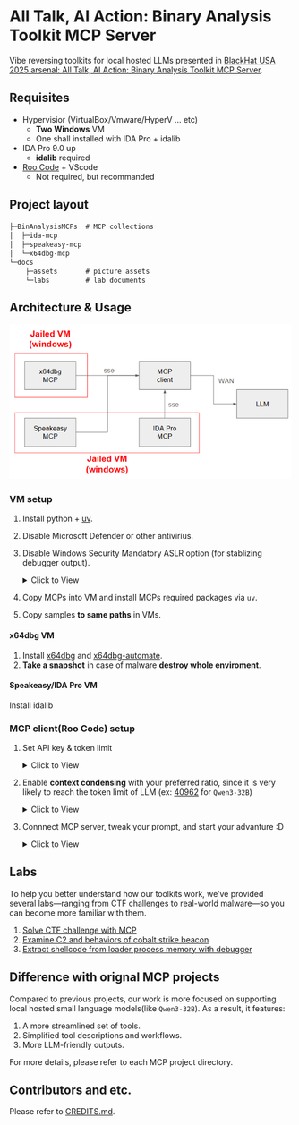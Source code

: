 # All Talk, AI Action: Binary Analysis Toolkit MCP Server
Vibe reversing toolkits for local hosted LLMs presented in [BlackHat USA 2025 arsenal: All Talk, AI Action: Binary Analysis Toolkit MCP Server](https://www.blackhat.com/us-25/arsenal/schedule/index.html#all-talk-ai-action-binary-analysis-toolkit-mcp-server-45680).
## Requisites
* Hypervisior (VirtualBox/Vmware/HyperV ... etc)
    * **Two Windows** VM
    * One shall installed with IDA Pro + idalib
* IDA Pro 9.0 up
    * **idalib** required
* [Roo Code](https://github.com/RooCodeInc/Roo-Code) + VScode
    * Not required, but recommanded

## Project layout
```
├─BinAnalysisMCPs  # MCP collections
│  ├─ida-mcp
│  ├─speakeasy-mcp
│  └─x64dbg-mcp
└─docs
    ├─assets       # picture assets
    └─labs         # lab documents
```

## Architecture & Usage
![](/docs/assets/arch.png)

### VM setup
1. Install python + [uv](https://github.com/astral-sh/uv).
2. Disable Microsoft Defender or other antivirius.
3. Disable Windows Security Mandatory ASLR option (for stablizing debugger output).
    <details>
    <summary>Click to View</summary>
    
    ![alt text](/docs/assets/disable-aslr.png)
    </detail>
4. Copy MCPs into VM and install MCPs required packages via `uv`.
5. Copy samples **to same paths** in VMs.

#### x64dbg VM
1. Install [x64dbg](https://github.com/x64dbg/x64dbg) and [x64dbg-automate](https://github.com/dariushoule/x64dbg-automate).
2. **Take a snapshot** in case of malware **destroy whole enviroment**.

#### Speakeasy/IDA Pro VM
Install idalib


### MCP client(Roo Code) setup
1. Set API key & token limit
    <details>
    <summary>Click to View</summary>

    ![alt text](/docs/assets/set-api.png)
    </detail>
2. Enable **context condensing** with your preferred ratio, since it is very likely to reach the token limit of LLM (ex: [40962](https://huggingface.co/Qwen/Qwen3-32B) for `Qwen3-32B`)
    <details>
    <summary>Click to View</summary>

    ![alt text](/docs/assets/enable-condense.png)
    </detail>
3. Connnect MCP server, tweak your prompt, and start your advanture :D
    <details>
    <summary>Click to View</summary>

    ![alt text](/docs/assets/connect-mcp-server.png)
    ![alt text](/docs/assets/mode-selection.png)
    ![alt text](/docs/assets/mode-prompt.png)
    </details>

## Labs
To help you better understand how our toolkits work, we’ve provided several labs—ranging from CTF challenges to real-world malware—so you can become more familiar with them.

1. [Solve CTF challenge with MCP](/docs/labs/01.md)
2. [Examine C2 and behaviors of cobalt strike beacon](/docs/labs/02.md)
3. [Extract shellcode from loader process memory with debugger](/docs/labs/03.md)

## Difference with orignal MCP projects
Compared to previous projects, our work is more focused on supporting local hosted small language models(like `Qwen3-32B`). As a result, it features:

1. A more streamlined set of tools.
2. Simplified tool descriptions and workflows.
3. More LLM-friendly outputs.

For more details, please refer to each MCP project directory.

## Contributors and etc.
Please refer to [CREDITS.md](/docs/CREDITS.md).
